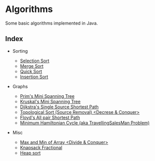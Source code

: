 # Algorithms  
Some basic algorithms implemented in Java.
## Index  
* Sorting
	* [Selection Sort](src/SelectionSort.java)
	* [Merge Sort](src/MergeSort.java)
	* [Quick Sort](src/QuickSort.java)  
    * [Insertion Sort](src/InsertionSort.java)

* Graphs  
	* [Prim's Mini Spanning Tree](src/PrimsAlgorithmDemo.java)
	* [Kruskal's Mini Spanning Tree](src/KruskalsAlgorithmDemo.java)
	* [Dijkstra's Single Source Shortest Path](src/DijkstrasAlgorithmDemo.java)
    * [Topological Sort (Source Removal) <Decrese & Conquer>](src/TopologicalSort.java)
	* [Floyd's All pair Shortest Path](src/FloydsAlgorithmDemo.java)
	* [Minimum Hamiltonian Cycle \(aka TravellingSalesMan Problem\)](src/TravelingSalesPersonProblem.java)
* Misc
    * [Max and Min of Array <Divide & Conquer>](src/DnCMaxMin.java)
    * [Knapsack Fractional <Greedy>](src/KnapsackFractionalGreedy.java)
	* [Heap sort](src/Heaps.java)